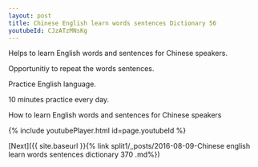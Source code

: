 ```yaml
---
layout: post
title: Chinese English learn words sentences Dictionary 56 
youtubeId: CJzATzMNsKg
---
```

 
 
Helps to learn English words and sentences for Chinese speakers.

Opportunitiy to repeat the words sentences. 

Practice English language. 
 
10 minutes practice every day. 
 
How to learn English words and sentences for Chinese speakers 
 
{% include youtubePlayer.html id=page.youtubeId %}
 
 
[Next]({{ site.baseurl }}{% link  split1/_posts/2016-08-09-Chinese english learn words sentences dictionary 370 .md%})
 
